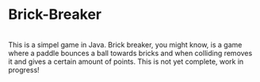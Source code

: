 # Brick-Breaker
<br> This is a simpel game in Java. Brick breaker, you might know, is a game where a paddle bounces a ball towards bricks and when colliding removes it and gives a certain amount of points. This is not yet complete, work in progress!
<br>
